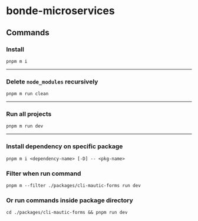 # bonde-microservices

## Commands

### Install

`pnpm m i`

---

### Delete `node_modules` recursively

```pnpm m run clean```

---

### Run all projects

```pnpm m run dev```

---

### Install dependency on specific package

```pnpm m i <dependency-name> [-D] -- <pkg-name>```

### Filter when run command

```pnpm m --filter ./packages/cli-mautic-forms run dev```

### Or run commands inside package directory

```cd ./packages/cli-mautic-forms && pnpm run dev```
